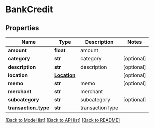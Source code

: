 # BankCredit

## Properties
Name | Type | Description | Notes
------------ | ------------- | ------------- | -------------
**amount** | **float** | amount | 
**category** | **str** | category | [optional] 
**description** | **str** | description | [optional] 
**location** | [**Location**](Location.md) |  | [optional] 
**memo** | **str** | memo | [optional] 
**merchant** | **str** | merchant | 
**subcategory** | **str** | subcategory | [optional] 
**transaction_type** | **str** | transactionType | 

[[Back to Model list]](../README.md#documentation-for-models) [[Back to API list]](../README.md#documentation-for-api-endpoints) [[Back to README]](../README.md)


